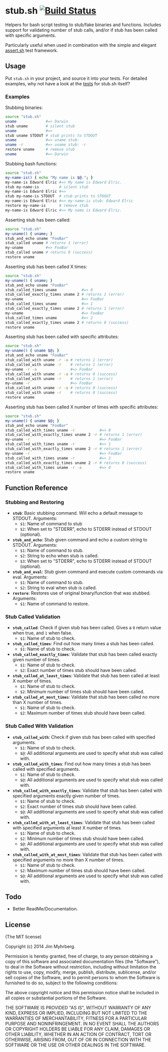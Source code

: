 # stub.sh [![Build Status](https://travis-ci.org/jimeh/stub.sh.png)](https://travis-ci.org/jimeh/stub.sh)

Helpers for bash script testing to stub/fake binaries and functions. Includes
support for validating number of stub calls, and/or if stub has been called
with specific arguments.

Particularly useful when used in combination with the simple and elegant
[assert.sh](https://github.com/lehmannro/assert.sh) test framework.


## Usage

Put `stub.sh` in your project, and source it into your tests. For detailed
examples, why not have a look at the [tests][] for stub.sh itself?

[tests]: https://github.com/jimeh/stub.sh/tree/master/test

### Examples

Stubbing binaries:

```bash
source "stub.sh"
uname             #=> Darwin
stub uname        # silent stub
uname             #=>
stub uname STDOUT # stub prints to STDOUT
uname             #=> uname stub: 
uname -r          #=> uname stub: -r
restore uname     # remove stub
uname             #=> Darwin
```

Stubbing bash functions:

```bash
source "stub.sh"
my-name-is() { echo "My name is $@."; }
my-name-is Edward Elric #=> My name is Edward Elric.
stub my-name-is         # silent stub
my-name-is Edward Elric #=> 
stub my-name-is STDOUT  # stub prints to STDOUT
my-name-is Edward Elric #=> my-name-is stub: Edward Elric
restore my-name-is      # remove stub
my-name-is Edward Elric #=> My name is Edward Elric.
```

Asserting stub has been called:

```bash
source "stub.sh"
my-uname() { uname; }
stub_and_echo uname "FooBar"
stub_called uname # returns 1 (error)
my-uname          #=> FooBar
stub_called uname # returns 0 (success)
restore uname
```

Asserting stub has been called X times:

```bash
source "stub.sh"
my-uname() { uname; }
stub_and_echo uname "FooBar"
stub_called_times uname           #=> 0
stub_called_exactly_times uname 2 # returns 1 (error)
my-uname                          #=> FooBar
stub_called_times uname           #=> 1
stub_called_exactly_times uname 2 # returns 1 (error)
my-uname                          #=> FooBar
stub_called_times uname           #=> 2
stub_called_exactly_times uname 2 # returns 0 (success)
restore uname
```

Asserting stub has been called with specific attributes:

```bash
source "stub.sh"
my-uname() { uname $@; }
stub_and_echo uname "FooBar"
stub_called_with uname -r -a # returns 1 (error)
stub_called_with uname -r    # returns 1 (error)
my-uname -r -a               #=> FooBar
stub_called_with uname -r -a # returns 0 (success)
stub_called_with uname -r    # returns 1 (error)
my-uname -r                  #=> FooBar
stub_called_with uname -r -a # returns 0 (success)
stub_called_with uname -r    # returns 0 (success)
restore uname
```

Asserting stub has been called X number of times with specific attributes:

```bash
source "stub.sh"
my-uname() { uname $@; }
stub_and_echo uname "FooBar"
stub_called_with_times uname -r           #=> 0
stub_called_with_exactly_times uname 2 -r # returns 1 (error)
my-uname -r                               #=> FooBar
stub_called_with_times uname -r           #=> 1
stub_called_with_exactly_times uname 2 -r # returns 1 (error)
my-uname -r                               #=> FooBar
stub_called_with_times uname -r           #=> 2
stub_called_with_exactly_times uname 2 -r # returns 0 (success)
stub_called_with_times uname -r -a        #=> 0
restore uname
```


## Function Reference

### Stubbing and Restoring

- **`stub`**: Basic stubbing command. Will echo a default message to STDOUT.
  Arguments:
    - `$1`: Name of command to stub
    - `$2`: When set to "STDERR", echo to STDERR instead of STDOUT (optional).
- **`stub_and_echo`**: Stub given command and echo a custom string to STDOUT.
  Arguments:
    - `$1`: Name of command to stub.
    - `$2`: String to echo when stub is called.
    - `$3`: When set to "STDERR", echo to STDERR instead of STDOUT (optional).
- **`stub_and_eval`**: Stub given command and execute custom commands via eval.
  Arguments:
    - `$1`: Name of command to stub.
    - `$2`: String to eval when stub is called.
- **`restore`**: Restores use of original binary/function that was stubbed.
  Arguments:
    - `$1`: Name of command to restore.

### Stub Called Validation

- **`stub_called`**: Check if given stub has been called. Gives a `0` return
  value when true, and `1` when false.
    - `$1`: Name of stub to check.
- **`stub_called_times`**: Find out how many times a stub has been called.
    - `$1`: Name of stub to check.
- **`stub_called_exactly_times`**: Validate that stub has been called exactly
  given number of times.
    - `$1`: Name of stub to check.
    - `$2`: Exact number of times stub should have been called.
- **`stub_called_at_least_times`**: Validate that stub has been called at
  least X number of times.
    - `$1`: Name of stub to check.
    - `$2`: Minimum number of times stub should have been called.
- **`stub_called_at_most_times`**: Validate that stub has been called no more
  than X number of times.
    - `$1`: Name of stub to check.
    - `$2`: Maximum number of times stub should have been called.

### Stub Called With Validation

- **`stub_called_with`**: Check if given stub has been called with specified
  arguments.
    - `$1`: Name of stub to check.
    - `$@`: All additional arguments are used to specify what stub was called
      with.
- **`stub_called_with_times`**: Find out how many times a stub has been
  called with specified arguments.
    - `$1`: Name of stub to check.
    - `$@`: All additional arguments are used to specify what stub was called
      with.
- **`stub_called_with_exactly_times`**: Validate that stub has been called
  with specified arguments exactly given number of times.
    - `$1`: Name of stub to check.
    - `$2`: Exact number of times stub should have been called.
    - `$@`: All additional arguments are used to specify what stub was called
      with.
- **`stub_called_with_at_least_times`**: Validate that stub has been called
  with specified arguments at least X number of times.
    - `$1`: Name of stub to check.
    - `$2`: Minimum number of times stub should have been called.
    - `$@`: All additional arguments are used to specify what stub was called
      with.
- **`stub_called_with_at_most_times`**: Validate that stub has been called
  with specified arguments no more than X number of times.
    - `$1`: Name of stub to check.
    - `$2`: Maximum number of times stub should have been called.
    - `$@`: All additional arguments are used to specify what stub was called
      with.


## Todo

- Better ReadMe/Documentation.


## License

(The MIT license)

Copyright (c) 2014 Jim Myhrberg.

Permission is hereby granted, free of charge, to any person obtaining a copy
of this software and associated documentation files (the "Software"), to deal
in the Software without restriction, including without limitation the rights
to use, copy, modify, merge, publish, distribute, sublicense, and/or sell
copies of the Software, and to permit persons to whom the Software is
furnished to do so, subject to the following conditions:

The above copyright notice and this permission notice shall be included in all
copies or substantial portions of the Software.

THE SOFTWARE IS PROVIDED "AS IS", WITHOUT WARRANTY OF ANY KIND, EXPRESS OR
IMPLIED, INCLUDING BUT NOT LIMITED TO THE WARRANTIES OF MERCHANTABILITY,
FITNESS FOR A PARTICULAR PURPOSE AND NONINFRINGEMENT. IN NO EVENT SHALL THE
AUTHORS OR COPYRIGHT HOLDERS BE LIABLE FOR ANY CLAIM, DAMAGES OR OTHER
LIABILITY, WHETHER IN AN ACTION OF CONTRACT, TORT OR OTHERWISE, ARISING FROM,
OUT OF OR IN CONNECTION WITH THE SOFTWARE OR THE USE OR OTHER DEALINGS IN THE
SOFTWARE.
